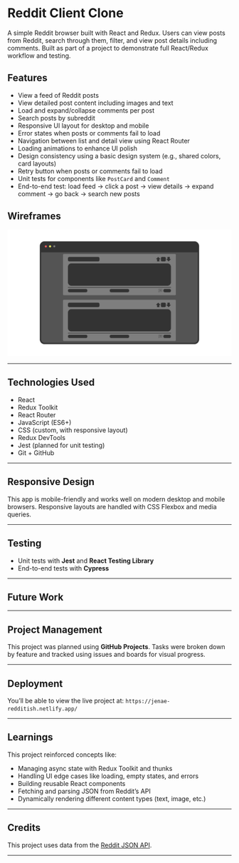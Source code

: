 # Reddit Client Clone

A simple Reddit browser built with React and Redux. Users can view posts from Reddit, search through them, filter, and view post details including comments. Built as part of a project to demonstrate full React/Redux workflow and testing.

## Features

- View a feed of Reddit posts
- View detailed post content including images and text
- Load and expand/collapse comments per post
- Search posts by subreddit
- Responsive UI layout for desktop and mobile
- Error states when posts or comments fail to load
- Navigation between list and detail view using React Router
- Loading animations to enhance UI polish
- Design consistency using a basic design system (e.g., shared colors, card layouts)
- Retry button when posts or comments fail to load
- Unit tests for components like `PostCard` and `Comment`
- End-to-end test: load feed → click a post → view details → expand comment → go back → search new posts

## Wireframes

![alt text](image.png)

---

## Technologies Used

- React
- Redux Toolkit
- React Router
- JavaScript (ES6+)
- CSS (custom, with responsive layout)
- Redux DevTools
- Jest (planned for unit testing)
- Git + GitHub

---

## Responsive Design

This app is mobile-friendly and works well on modern desktop and mobile browsers. Responsive layouts are handled with CSS Flexbox and media queries.

---

## Testing

- Unit tests with **Jest** and **React Testing Library**
- End-to-end tests with **Cypress**

---

## Future Work

---

## Project Management

This project was planned using **GitHub Projects**. Tasks were broken down by feature and tracked using issues and boards for visual progress.

---

## Deployment

You’ll be able to view the live project at: `https://jenae-redditish.netlify.app/`

---

## Learnings

This project reinforced concepts like:

- Managing async state with Redux Toolkit and thunks
- Handling UI edge cases like loading, empty states, and errors
- Building reusable React components
- Fetching and parsing JSON from Reddit’s API
- Dynamically rendering different content types (text, image, etc.)

---

## Credits

This project uses data from the [Reddit JSON API](https://www.reddit.com/dev/api/).

---
